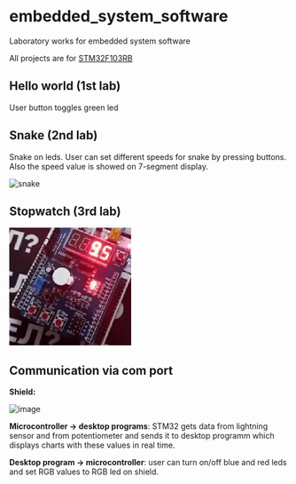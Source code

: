 # embedded_system_software
Laboratory works for embedded system software 

All projects are for [STM32F103RB](https://www.st.com/en/microcontrollers-microprocessors/stm32f103rb.html)

## Hello world (1st lab)
User button toggles green led

## Snake (2nd lab)
Snake on leds. User can set different speeds for snake by pressing buttons. Also the speed value is showed on 7-segment display.

![snake](https://github.com/crushnik0546/embedded_system_software/blob/main/results/snake.gif)

## Stopwatch (3rd lab)
![Stopwatch](https://github.com/crushnik0546/embedded_system_software/blob/main/results/stopwatch.gif)

## Сommunication via com port
**Shield:**

![image](https://user-images.githubusercontent.com/62956808/222922988-25698011-ae7d-429c-bc7d-c20f4eeb471c.png)

**Microcontroller -> desktop programs**: STM32 gets data from lightning sensor and from potentiometer and sends it to desktop programm which displays charts with these values in real time.

**Desktop program -> microcontroller**: user can turn on/off blue and red leds and set RGB values to RGB led on shield.
